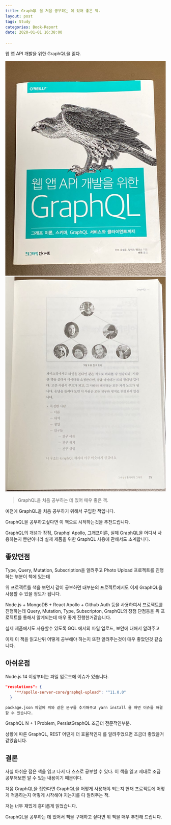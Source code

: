 ```yaml
---
title: GraphQL 을 처음 공부하는 데 있어 좋은 책.
layout: post
tags: Study 
categories: Book-Report
date: 2020-01-01 16:38:00 

--- 
```


웹 앱 API 개발을 위한 GraphQL을 읽다.

<div style="display: inline-block">
    <img src="../images/GQL_Book1.png">
    <img src="../images/GQL_Book2.png">
</div>

> GraphQL을 처음 공부하는 데 있어 매우 좋은 책.

예전에 GraphQL을 처음 공부하기 위해서 구입한 책입니다.

GraphQL을 공부하고싶다면 이 책으로 시작하는것을 추천드립니다.

GraphQL의 개념과 장점, Graphql Apollo, 그래프이론, 실제 GraphQL을 어디서 사용하는지 뿐만아니라 실제 제품을 위한 GraphQL 사용에 관해서도 소계합니다.

## 좋았던점

Type, Query, Mutation, Subscription을 알려주고 Photo Upload 프로젝트를 진행하는 부분이 책에 있는데

위 프로젝트를 책을 보면서 같이 공부하면 대부분의 프로젝트에서도 이제 GraphQL을 사용할 수 있을 정도가 됩니다.

Node.js + MongoDB + React Apollo + Github Auth 등을 사용하여서 프로젝트를 진행하는데 Query, Mutation, Type, Subscripton, GraphQL의 장점 단점등을 위 프로젝트를 통해서 알게되는데 매우 좋게 진행한거같습니다.

실제 제품에서도 사용할수 있도록 GQL 에서의 파일 업로드, 보안에 대해서 알려주고

이제 이 책을 읽고난뒤 어떻게 공부해야 하는지 또한 알려주는것이 매우 좋았던것 같습니다.

## 아쉬운점

Node.js 14 이상부터는 파일 업로드에 이슈가 있습니다.

``` json
"resolutions": {
    "**/apollo-server-core/graphql-upload": "^11.0.0"
  }
```

`package.json 파일에 위와 같은 문구를 추가해주고 yarn install 을 하면 이슈를 해결할 수 있습니다.`


GraphQL N + 1 Problem, PersistGraphQL 조금더 전문적인부분.

상황에 따른 GraphQL, REST 어떤게 더 효율적인지 를 알려주었으면 조금더 좋았을거 같았습니다.

## 결론

사실 아쉬운 점은 책을 읽고 나서 다 스스로 공부할 수 있다. 이 책을 읽고 제대로 조금 공부해보면 알 수 있는 내용이기 때문이다.

처음 GraphQL을 접한다면 GraphQL을 어떻게 사용해야 되는지 현재 프로젝트에 어떻게 적용하는지 어떻게 시작해야 지는지를 다 알려주는 책.

저는 너무 재밌게 흥미롭게 읽었습니다.

GraphQL을 공부하는 데 있어서 책을 구매하고 싶다면 위 책을 매우 추천해 드립니다.